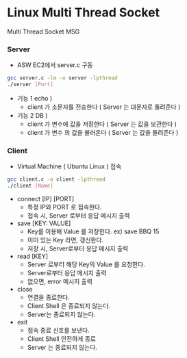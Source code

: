 # Linux Multi Thread Socket
Multi Thread Socket MSG



### Server
* ASW EC2에서 server.c 구동
```bash
gcc server.c -lm -o server -lpthread
./server [Port]
```
* 기능 1 echo )
    *   client 가 소문자를 전송한다 ( Server 는 대문자로 돌려준다 )
* 기능 2 DB )
    *  client 가 변수에 값을 저장한다 ( Server 는 값을 보관한다 )
    * client 가 변수 의 값을 불러온다 ( Server 는 값을 돌려준다 )
    
### Client
* Virtual Machine ( Ubuntu Linux ) 접속
```bash
gcc client.c -o client -lpthread
./client [Name]
```


* connect [IP] [PORT]
    * 특정 IP와 PORT 로 접속한다.
    * 접속 시, Server 로부터 응답 메시지 출력
* save [KEY: VALUE]
    * Key를 이용해 Value 를 저장한다. ex) save BBQ 15
    * 이미 있는 Key 라면, 갱신한다.
    * 저장 시, Server로부터 응답 메시지 출력
* read [KEY]
    * Server 로부터 해당 Key의 Value 를 요청한다.
    * Server로부터 응답 메시지 출력
    * 없으면, error 메시지 출력
* close
    * 연결을 종료한다.
    * Client Shell 은 종료되지 않는다.
    * Server는 종료되지 않는다.
* exit
    * 접속 종료 신호를 보낸다.
    * Client Shell 안전하게 종료
    * Server 는 종료되지 않는다.